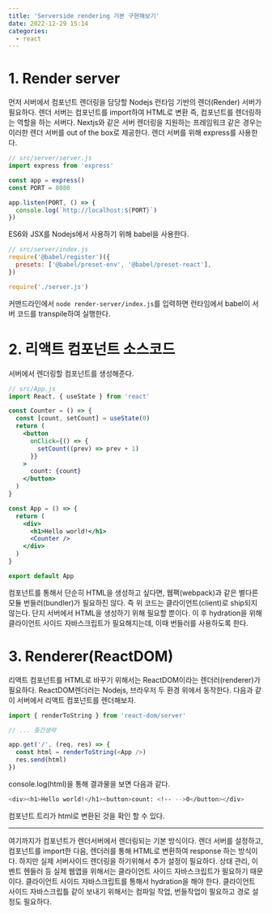 ```yaml
---
title: 'Serverside rendering 기본 구현해보기'
date: 2022-12-29 15:14
categories:
  - react
---
```


# 1. Render server

먼저 서버에서 컴포넌트 렌더링을 담당할 Nodejs 런타임 기반의 렌더(Render) 서버가 필요하다. 렌더 서버는 컴포넌트를 import하여 HTML로 변환 즉, 컴포넌트를 렌더링하는 역할을 하는 서버다. Nextjs와 같은 서버 렌더링을 지원하는 프레임워크 같은 경우는 이러한 렌더 서버를 out of the box로 제공한다.
렌더 서버를 위해 express를 사용한다.

```js
// src/server/server.js
import express from 'express'

const app = express()
const PORT = 8080

app.listen(PORT, () => {
  console.log(`http://localhost:${PORT}`)
})
```

ES6와 JSX를 Nodejs에서 사용하기 위해 babel을 사용한다.

```js
// src/server/index.js
require('@babel/register')({
  presets: ['@babel/preset-env', '@babel/preset-react'],
})

require('./server.js')
```

커맨드라인에서 `node render-server/index.js`를 입력하면 런타임에서 babel이 서버 코드를 transpile하여 실행한다.

# 2. 리액트 컴포넌트 소스코드

서버에서 렌더링할 컴포넌트를 생성해준다.

```jsx
// src/App.js
import React, { useState } from 'react'

const Counter = () => {
  const [count, setCount] = useState(0)
  return (
    <button
      onClick={() => {
        setCount((prev) => prev + 1)
      }}
    >
      count: {count}
    </button>
  )
}

const App = () => {
  return (
    <div>
      <h1>Hello world!</h1>
      <Counter />
    </div>
  )
}

export default App
```

컴포넌트를 통해서 단순히 HTML을 생성하고 싶다면, 웹팩(webpack)과 같은 별다른 모듈 번들러(bundler)가 필요하진 않다. 즉 위 코드는 클라이언트(client)로 ship되지 않는다. 단지 서버에서 HTML을 생성하기 위해 필요할 뿐이다.
이 후 hydration을 위해 클라이언트 사이드 자바스크립트가 필요해지는데, 이때 번들러를 사용하도록 한다.

# 3. Renderer(ReactDOM)

리액트 컴포넌트를 HTML로 바꾸기 위해서는 ReactDOM이라는 렌더러(renderer)가 필요하다. ReactDOM렌더러는 Nodejs, 브라우저 두 환경 위에서 동작한다.
다음과 같이 서버에서 리액트 컴포넌트를 렌더해보자.

```js
import { renderToString } from 'react-dom/server'

// ... 중간생략

app.get('/', (req, res) => {
  const html = renderToString(<App />)
  res.send(html)
})
```

console.log(html)을 통해 결과물을 보면 다음과 같다.

```bash
<div><h1>Hello world!</h1><button>count: <!-- -->0</button></div>
```

컴포넌트 트리가 html로 변환된 것을 확인 할 수 있다.

---

여기까지가 컴포넌트가 렌더서버에서 렌더링되는 기본 방식이다. 렌더 서버를 설정하고, 컴포넌트를 import한 다음, 렌더러를 통해 HTML로 변환하여 response 하는 방식이다.
하지만 실제 서버사이드 렌더링을 하기위해서 추가 설정이 필요하다. 상태 관리, 이벤트 헨들러 등 실제 웹앱을 위해서는 클라이언트 사이드 자바스크립트가 필요하기 때문이다. 클라이언트 사이드 자바스크립트를 통해서 hydration을 해야 한다.
클라이언트 사이드 자바스크립틀 같이 보내기 위해서는 컴파일 작업, 번들작업이 필요하고 경로 설정도 필요하다.
